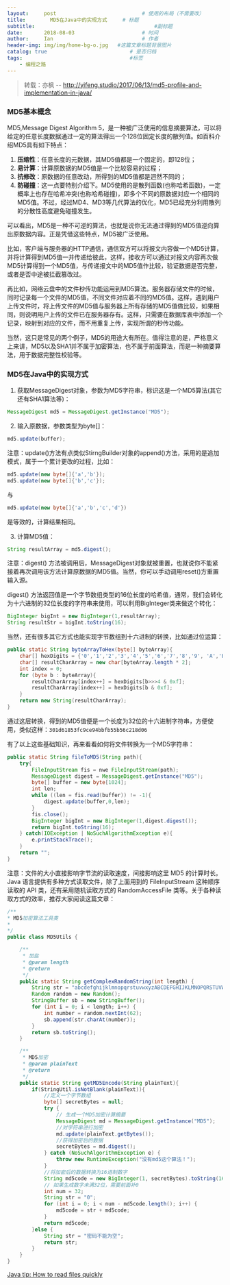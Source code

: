 ```yaml
---
layout:     post             				# 使用的布局（不需要改）
title:        MD5在Java中的实现方式     # 标题 
subtitle:    					  				#副标题
date:       2018-08-03  					# 时间
author:     Ian                  			# 作者
header-img: img/img/home-bg-o.jpg	#这篇文章标题背景图片
catalog: true                        	# 是否归档
tags:                              		#标签
    - 编程之路
---
```


> 转载：亦枫 --  <http://yifeng.studio/2017/06/13/md5-profile-and-implementation-in-java/>

### MD5基本概念
MD5,Message Digest Algorithm 5，是一种被广泛使用的信息摘要算法，可以将给定的任意长度数据通过一定的算法得出一个128位固定长度的散列值。如百科介绍MD5具有如下特点：
1. **压缩性**：任意长度的元数据，其MD5值都是一个固定的，即128位；
2. **易计算**：计算原数据的MD5值是一个比较容易的过程；
3. **抗修改**：原数据的任意改动，所得到的MD5值都是迥然不同的；
4. **防碰撞**：这一点要特别介绍下。MD5使用的是散列函数(也称哈希函数)，一定概率上也存在哈希冲突(也称哈希碰撞)，即多个不同的原数据对应一个相同的MD5值。不过，经过MD4、MD3等几代算法的优化，MD5已经充分利用散列的分散性高度避免碰撞发生。


可以看出，MD5是一种不可逆的算法，也就是说你无法通过得到的MD5值逆向算出原数据内容。正是凭借这些特点，MD5被广泛使用。


比如，客户端与服务器的HTTP通信，通信双方可以将报文内容做一个MD5计算，并将计算得到MD5值一并传递给彼此，这样，接收方可以通过对报文内容再次做MD5计算得到一个MD5值，与传递报文中的MD5值作比较，验证数据是否完整，或者是否中途被拦截篡改过。


再比如，网络云盘中的文件秒传功能运用到MD5算法。服务器存储文件的时候，同时记录每一个文件的MD5值，不同文件对应着不同的MD5值。这样，遇到用户上传文件时，将上传文件的MD5值与服务器上所有存储的MD5值做比较，如果相同，则说明用户上传的文件已在服务器存有。这样，只需要在数据库表中添加一个记录，映射到对应的文件，而不用重复上传，实现所谓的秒传功能。


当然，这只是常见的两个例子，MD5的用途大有所在。值得注意的是，严格意义上来讲，MD5以及SHA1并不属于加密算法，也不属于前面算法，而是一种摘要算法，用于数据完整性校验等。

### MD5在Java中的实现方式
1. 获取MessageDigest对象，参数为MD5字符串，标识这是一个MD5算法(其它还有SHA1算法等)： 

```java
MessageDigest md5 = MessageDigest.getInstance("MD5");
```

2. 输入原数据，参数类型为byte[]：

```java
md5.update(buffer);
```
注意：update()方法有点类似StirngBuilder对象的append()方法，采用的是追加模式，属于一个累计更改的过程，比如：
```java
md5.update(new byte[]{'a','b'});
md5.update(new byte[]{'b','c'});
```
与
```JAVA
md5.update(new byte[]{'a','b','c','d'})
```
是等效的，计算结果相同。

3. 计算MD5值：
```java
String resultArray = md5.digest();
```
注意：digest() 方法被调用后，MessageDigest对象就被重置，也就说你不能紧接着再次调用该方法计算原数据的MD5值。当然，你可以手动调用reset()方重置输入源。


digest() 方法返回值是一个字节数组类型的16位长度的哈希值，通常，我们会转化为十六进制的32位长度的字符串来使用，可以利用BigInteger类来做这个转化：
```java
BigInteger bigInt = new BigInteger(1,resultArray);
String resultStr = bigInt.toString(16);
```

当然，还有很多其它方式也能实现字节数组到十六进制的转换，比如通过位运算：
```java
public static String byteArrayToHex(byte[] byteArray){
    char[] hexDigits = {'0','1','2','3','4','5','6','7','8','9', 'A','B','C','D','E','F' }; 
    char[] resultCharArray = new char[byteArray.length * 2];
    int index = 0;
    for (byte b : byteArray){
        resultCharArray[index++] = hexDigits[b>>>4 & 0xf];
        resultCharArray[index++] = hexDigits[b & 0xf];
    }
    return new String(resultCharArray);
}
```
通过这层转换，得到的MD5值便是一个长度为32位的十六进制字符串，方便使用，类似这样：`301d61853fc9ce94bbfb55b56c218d06`


有了以上这些基础知识，再来看看如何将文件转换为一个MD5字符串：
```java
public static String fileToMD5(String path){
    try{
        FileInputStream fis = nwe FileInputStream(path);
        MessageDigest digest = MessageDigest.getInstance("MD5");
        byte[] buffer = new byte[1024];
        int len;
        while ((len = fis.read(buffer)) != -1){
            digest.update(buffer,0,len);
        }
        fis.close();
        BigInteger bigInt = new BigInteger(1,digest.digest());
        return bigInt.toString(16);
    } catch(IOException | NoSuchAlgorithmException e){
        e.printStackTrace();
    }
    return "";
}
```
注意：文件的大小直接影响字节流的读取速度，间接影响这里 MD5 的计算时长。Java 语言提供有多种方式读取文件，除了上面用到的 FileInputStream 这种顺序读取的 API 类，还有采用随机读取方式的 RandomAccessFile 类等。关于各种读取方式的效率，推荐大家阅读这篇文章：

```java
/** 
* MD5加密算法工具类 
*  
*/  
public class MD5Utils {

    /**
     * 加盐
     * @param length
     * @return
     */
    public static String getComplexRandomString(int length) {
        String str = "abcdefghijklmnopqrstuvwxyzABCDEFGHIJKLMNOPQRSTUVWXYZ0123456789";
        Random random = new Random();
        StringBuffer sb = new StringBuffer();
        for (int i = 0; i < length; i++) {
            int number = random.nextInt(62);
            sb.append(str.charAt(number));
        }
        return sb.toString();
    }

    /**
     * MD5加密
     * @param plainText
     * @return
     */
    public static String getMD5Encode(String plainText){
        if(StringUtil.isNotBlank(plainText)){
            //定义一个字节数组
            byte[] secretBytes = null;
            try {
                // 生成一个MD5加密计算摘要
                MessageDigest md = MessageDigest.getInstance("MD5");
                //对字符串进行加密
                md.update(plainText.getBytes());
                //获得加密后的数据
                secretBytes = md.digest();
            } catch (NoSuchAlgorithmException e) {
                throw new RuntimeException("没有md5这个算法！");
            }
            //将加密后的数据转换为16进制数字
            String md5code = new BigInteger(1, secretBytes).toString(16);
            // 如果生成数字未满32位，需要前面补0
            int num = 32;
            String str = "0";
            for (int i = 0; i < num - md5code.length(); i++) {
                md5code = str + md5code;
            }
            return md5code;
        }else {
            String str = "密码不能为空";
            return str;
        }
    }
}  
```

[Java tip: How to read files quickly](http://nadeausoftware.com/articles/2008/02/java_tip_how_read_files_quickly)




